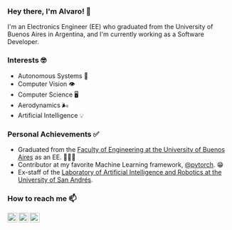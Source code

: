 ### Hey there, I'm Alvaro! 👋

I'm an Electronics Engineer (EE) who graduated from the University of Buenos Aires in Argentina, and I'm currently working as a Software Developer.

### Interests 🤓

- Autonomous Systems :robot:
- Computer Vision :eye:
- Computer Science :desktop_computer:
- Aerodynamics :wind_face:
- Artificial Intelligence :bulb:

### Personal Achievements ✅

- Graduated from the [Faculty of Engineering at the University of Buenos Aires][FIUBA] as an EE. 👨🏻‍🎓
- Contributor at my favorite Machine Learning framework, [@pytorch][pytorch]. :grin:
- Ex-staff of the [Laboratory of Artificial Intelligence and Robotics at the University of San Andrés][LINAR].

### How to reach me 📫

[<img align="left" alt="alvgaona | Twitter" width="22px" src="https://cdn-icons-png.flaticon.com/512/733/733579.png"/>][twitter]
[<img align="left" alt="alvgaona | LinkedIn" width="22px" src="https://cdn-icons-png.flaticon.com/512/174/174857.png"/>][linkedin]
[<img align="left" alt="alvgaona | Goodreads" width="22px" src="https://cdn-icons-png.flaticon.com/512/2111/2111297.png"/>][goodreads]

[twitter]: https://twitter.com/alvgaona
[linkedin]: https://linkedin.com/in/alvaro-gaona
[goodreads]: https://www.goodreads.com/alvgaona
[pytorch]: https://github.com/pytorch
[LINAR]: https://udesa.edu.ar/linar
[FIUBA]: https://www.fi.uba.ar/
